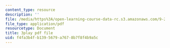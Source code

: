 ```yaml
---
content_type: resource
description: ''
file: /media/https%3A/open-learning-course-data-rc.s3.amazonaws.com/9-20-animal-behavior-fall-2013/f4fa3b4fb1395679a7678b7f8f4b9a5c_472248.pdf
file_type: application/pdf
resourcetype: Document
title: 3play pdf file
uid: f4fa3b4f-b139-5679-a767-8b7f8f4b9a5c
---
```

